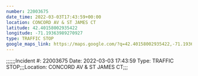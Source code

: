 ```yaml
---
number: 22003675
date_time: 2022-03-03T17:43:59+00:00
location: CONCORD AV & ST JAMES CT
latitude: 42.40158002935422
longitude: -71.19363989270927
type: TRAFFIC STOP
google_maps_link: https://maps.google.com/?q=42.40158002935422,-71.19363989270927
---
```


;;;;;;Incident #: 22003675  Date: 2022-03-03 17:43:59   Type: TRAFFIC STOP;;;Location: CONCORD AV & ST JAMES CT;;;
